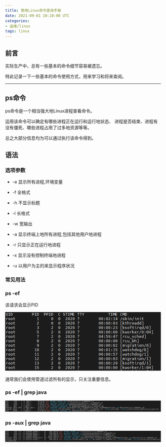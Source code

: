 ```yaml
---
title: 常用Linux命令查询手册
date: 2021-09-01 10:10:00 UTC
categories:
- 运维/linux
tags: linux
---
```

## 前言
实际生产中，总有一些基本的命令细节容易被遗忘。

特此记录一下一些基本的命令使用方式，用来学习和将来查阅。

----


## ps命令
ps命令是一个相当强大地Linux进程查看命令。

运用该命令可以确定有哪些进程正在运行和运行地状态、 进程是否结束、进程有没有僵死、哪些进程占用了过多地资源等等。

总之大部分信息均为可以通过执行该命令得到。

## 语法



### 选项参数

- -e 显示所有进程,环境变量

- -f 全格式

- -h 不显示标题

- -l 长格式

- -w 宽输出

- -a 显示终端上地所有进程,包括其他用户地进程

- -r 只显示正在运行地进程

- -x 显示没有控制终端地进程

- -u 以用户为主的来显示程序状况

### 常见用法

### ps -ef

该请求会显示PID

![ps -ef](img/ps-ef.png)

通常我们会使用管道过滤所有的显示，只关注重要信息。

### ps -ef | grep java

![ps -ef | grep java](img/ps-ef2.png)

### ps -aux | grep java

![ps -aux | grep java](img/ps-ef3.png)
